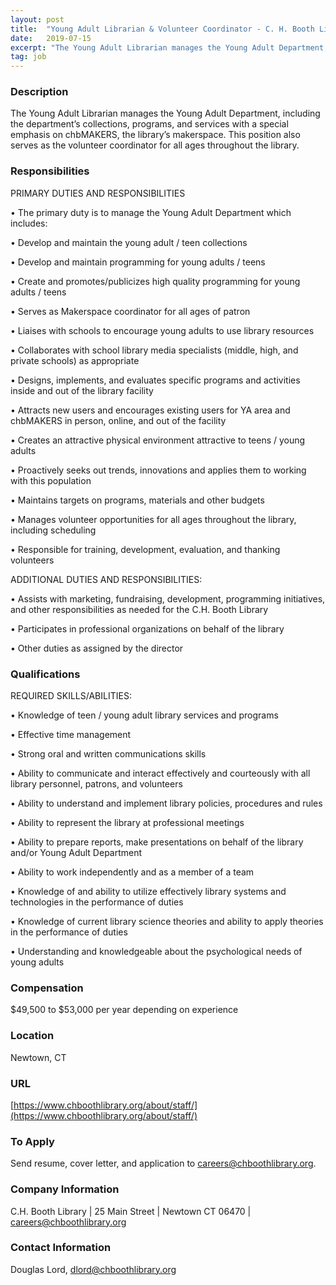 ```yaml
---
layout: post
title:  "Young Adult Librarian & Volunteer Coordinator - C. H. Booth Library, Newtown CT"
date:   2019-07-15
excerpt: "The Young Adult Librarian manages the Young Adult Department, including the department’s collections, programs, and services with a special emphasis on chbMAKERS, the library’s makerspace. This position also serves as the volunteer coordinator for all ages throughout the library. "
tag: job
---
```


### Description   

The Young Adult Librarian manages the Young Adult Department, including the department’s collections, programs, and services with a special emphasis on chbMAKERS, the library’s makerspace. This position also serves as the volunteer coordinator for all ages throughout the library. 


### Responsibilities   

PRIMARY DUTIES AND RESPONSIBILITIES

• 	The primary duty is to manage the Young Adult Department which includes:

• 	Develop and maintain the young adult / teen collections

• 	Develop and maintain programming for young adults / teens

• 	Create and promotes/publicizes high quality programming for young adults / teens 

• 	Serves as Makerspace coordinator for all ages of patron

• 	Liaises with schools to encourage young adults to use library resources 

• 	Collaborates with school library media specialists (middle, high, and private schools) as appropriate 

• 	Designs, implements, and evaluates specific programs and activities inside and out of the library facility 

• 	Attracts new users and encourages existing users for YA area and chbMAKERS in person, online, and out of the facility

• 	Creates an attractive physical environment attractive to teens / young adults 

• 	Proactively seeks out trends, innovations and applies them to working with this population 

• 	Maintains targets on programs, materials and other budgets 

• 	Manages volunteer opportunities for all ages throughout the library, including scheduling 

• 	Responsible for training, development, evaluation, and thanking volunteers

ADDITIONAL DUTIES AND RESPONSIBILITIES:

• 	Assists with marketing, fundraising, development, programming initiatives, and other responsibilities as needed for the C.H. Booth Library

• 	Participates in professional organizations on behalf of the library

• 	Other duties as assigned by the director


### Qualifications   

REQUIRED SKILLS/ABILITIES:

• 	Knowledge of teen / young adult library services and programs

• 	Effective time management

• 	Strong oral and written communications skills

• 	Ability to communicate and interact effectively and courteously with all library personnel, patrons, and volunteers

• 	Ability to understand and implement library policies, procedures and rules

• 	Ability to represent the library at professional meetings

• 	Ability to prepare reports, make presentations on behalf of the library and/or Young Adult Department

• 	Ability to work independently and as a member of a team

• 	Knowledge of and ability to utilize effectively library systems and technologies in the performance of duties

• 	Knowledge of current library science theories and ability to apply theories in the performance of duties

• 	Understanding and knowledgeable about the psychological needs of young adults


### Compensation   

$49,500 to $53,000 per year depending on experience


### Location   

Newtown, CT


### URL   

[https://www.chboothlibrary.org/about/staff/](https://www.chboothlibrary.org/about/staff/)

### To Apply   

Send resume, cover letter, and application to careers@chboothlibrary.org. 


### Company Information   

C.H. Booth Library | 25 Main Street | Newtown CT 06470 | careers@chboothlibrary.org


### Contact Information   

Douglas Lord, dlord@chboothlibrary.org

